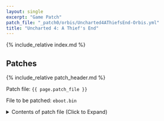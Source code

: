 ```yaml
---
layout: single
excerpt: "Game Patch"
patch_file: "_patch0/orbis/Uncharted4AThiefsEnd-Orbis.yml"
title: "Uncharted 4: A Thief's End"
---
```


<!-- # {{ page.title }} -->

{% include_relative index.md %}

## Patches

{% include_relative patch_header.md %}

Patch file: `{{ page.patch_file }}`

File to be patched: `eboot.bin`

<details>
<summary>Contents of patch file (Click to Expand)</summary>

{% highlight yml %}
{% flexible_include {{ page.patch_file }} %}
{% endhighlight %}

</details>
